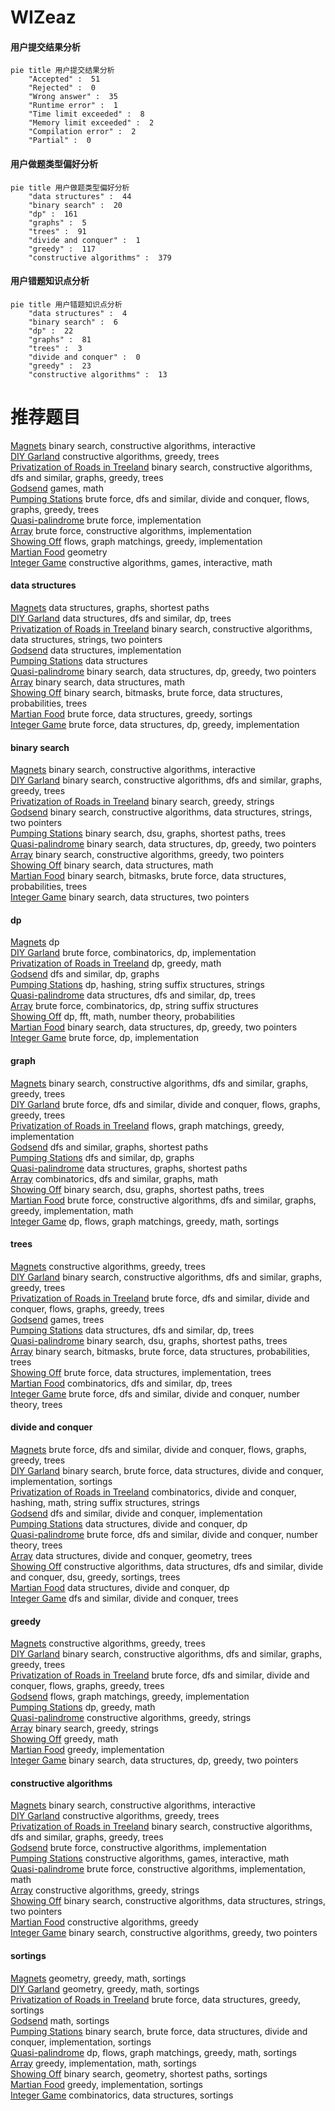 # WIZeaz
<!-- tabs:start -->
#### **用户提交结果分析**

```mermaid
pie title 用户提交结果分析
    "Accepted" :  51
    "Rejected" :  0
    "Wrong answer" :  35
    "Runtime error" :  1
    "Time limit exceeded" :  8
    "Memory limit exceeded" :  2
    "Compilation error" :  2
    "Partial" :  0
```
#### **用户做题类型偏好分析**

```mermaid
pie title 用户做题类型偏好分析
    "data structures" :  44
    "binary search" :  20
    "dp" :  161
    "graphs" :  5
    "trees" :  91
    "divide and conquer" :  1
    "greedy" :  117
    "constructive algorithms" :  379
```
#### **用户错题知识点分析**

```mermaid
pie title 用户错题知识点分析
    "data structures" :  4
    "binary search" :  6
    "dp" :  22
    "graphs" :  81
    "trees" :  3
    "divide and conquer" :  0
    "greedy" :  23
    "constructive algorithms" :  13
```
<!-- tabs:end -->
# 推荐题目
[Magnets](http://codeforces.com/problemset/problem/1491/F)		binary search,
                        constructive algorithms,
                        interactive		  
[DIY Garland](http://codeforces.com/problemset/problem/1283/F)		constructive algorithms,
                        greedy,
                        trees		  
[Privatization of Roads in Treeland](http://codeforces.com/problemset/problem/1141/G)		binary search,
                        constructive algorithms,
                        dfs and similar,
                        graphs,
                        greedy,
                        trees		  
[Godsend](http://codeforces.com/problemset/problem/841/B)		games,
                        math		  
[Pumping Stations](http://codeforces.com/problemset/problem/343/E)		brute force,
                        dfs and similar,
                        divide and conquer,
                        flows,
                        graphs,
                        greedy,
                        trees		  
[Quasi-palindrome](http://codeforces.com/problemset/problem/863/A)		brute force,
                        implementation		  
[Array](http://codeforces.com/problemset/problem/300/A)		brute force,
                        constructive algorithms,
                        implementation		  
[Showing Off](http://codeforces.com/problemset/problem/1416/F)		flows,
                        graph matchings,
                        greedy,
                        implementation		  
[Martian Food](http://codeforces.com/problemset/problem/77/E)		geometry		  
[Integer Game](http://codeforces.com/problemset/problem/1375/F)		constructive algorithms,
                        games,
                        interactive,
                        math		  
<!-- tabs:start -->
#### **data structures**
[Magnets](http://codeforces.com/problemset/problem/938/D)		data structures,
                        graphs,
                        shortest paths		  
[DIY Garland](http://codeforces.com/problemset/problem/490/F)		data structures,
                        dfs and similar,
                        dp,
                        trees		  
[Privatization of Roads in Treeland](https://codeforces.com/contest/1291/problem/D)		binary search,
                        constructive algorithms,
                        data structures,
                        strings,
                        two pointers		  
[Godsend](http://codeforces.com/problemset/problem/1418/D)		data structures,
                        implementation		  
[Pumping Stations](http://codeforces.com/problemset/problem/1089/K)		data structures		  
[Quasi-palindrome](http://codeforces.com/problemset/problem/1492/C)		binary search,
                        data structures,
                        dp,
                        greedy,
                        two pointers		  
[Array](http://codeforces.com/problemset/problem/1490/G)		binary search,
                        data structures,
                        math		  
[Showing Off](http://codeforces.com/problemset/problem/1479/D)		binary search,
                        bitmasks,
                        brute force,
                        data structures,
                        probabilities,
                        trees		  
[Martian Food](http://codeforces.com/problemset/problem/1497/A)		brute force,
                        data structures,
                        greedy,
                        sortings		  
[Integer Game](http://codeforces.com/problemset/problem/1491/C)		brute force,
                        data structures,
                        dp,
                        greedy,
                        implementation		  
#### **binary search**
[Magnets](http://codeforces.com/problemset/problem/1491/F)		binary search,
                        constructive algorithms,
                        interactive		  
[DIY Garland](http://codeforces.com/problemset/problem/1141/G)		binary search,
                        constructive algorithms,
                        dfs and similar,
                        graphs,
                        greedy,
                        trees		  
[Privatization of Roads in Treeland](https://codeforces.com/contest/779/problem/D)		binary search,
                        greedy,
                        strings		  
[Godsend](https://codeforces.com/contest/1291/problem/D)		binary search,
                        constructive algorithms,
                        data structures,
                        strings,
                        two pointers		  
[Pumping Stations](http://codeforces.com/problemset/problem/1253/F)		binary search,
                        dsu,
                        graphs,
                        shortest paths,
                        trees		  
[Quasi-palindrome](http://codeforces.com/problemset/problem/1492/C)		binary search,
                        data structures,
                        dp,
                        greedy,
                        two pointers		  
[Array](http://codeforces.com/problemset/problem/1463/D)		binary search,
                        constructive algorithms,
                        greedy,
                        two pointers		  
[Showing Off](http://codeforces.com/problemset/problem/1490/G)		binary search,
                        data structures,
                        math		  
[Martian Food](http://codeforces.com/problemset/problem/1479/D)		binary search,
                        bitmasks,
                        brute force,
                        data structures,
                        probabilities,
                        trees		  
[Integer Game](http://codeforces.com/problemset/problem/1436/E)		binary search,
                        data structures,
                        two pointers		  
#### **dp**
[Magnets](http://codeforces.com/problemset/problem/1070/J)		dp		  
[DIY Garland](http://codeforces.com/problemset/problem/1181/C)		brute force,
                        combinatorics,
                        dp,
                        implementation		  
[Privatization of Roads in Treeland](http://codeforces.com/problemset/problem/1029/B)		dp,
                        greedy,
                        math		  
[Godsend](http://codeforces.com/problemset/problem/1354/E)		dfs and similar,
                        dp,
                        graphs		  
[Pumping Stations](http://codeforces.com/problemset/problem/825/F)		dp,
                        hashing,
                        string suffix structures,
                        strings		  
[Quasi-palindrome](http://codeforces.com/problemset/problem/490/F)		data structures,
                        dfs and similar,
                        dp,
                        trees		  
[Array](https://codeforces.com/contest/759/problem/D)		brute force,
                        combinatorics,
                        dp,
                        string suffix structures		  
[Showing Off](http://codeforces.com/problemset/problem/1479/E)		dp,
                        fft,
                        math,
                        number theory,
                        probabilities		  
[Martian Food](http://codeforces.com/problemset/problem/1492/C)		binary search,
                        data structures,
                        dp,
                        greedy,
                        two pointers		  
[Integer Game](https://codeforces.com/contest/1457/problem/C)		brute force,
                        dp,
                        implementation		  
#### **graph**
[Magnets](http://codeforces.com/problemset/problem/1141/G)		binary search,
                        constructive algorithms,
                        dfs and similar,
                        graphs,
                        greedy,
                        trees		  
[DIY Garland](http://codeforces.com/problemset/problem/343/E)		brute force,
                        dfs and similar,
                        divide and conquer,
                        flows,
                        graphs,
                        greedy,
                        trees		  
[Privatization of Roads in Treeland](http://codeforces.com/problemset/problem/1416/F)		flows,
                        graph matchings,
                        greedy,
                        implementation		  
[Godsend](http://codeforces.com/problemset/problem/325/C)		dfs and similar,
                        graphs,
                        shortest paths		  
[Pumping Stations](http://codeforces.com/problemset/problem/1354/E)		dfs and similar,
                        dp,
                        graphs		  
[Quasi-palindrome](http://codeforces.com/problemset/problem/938/D)		data structures,
                        graphs,
                        shortest paths		  
[Array](http://codeforces.com/problemset/problem/711/D)		combinatorics,
                        dfs and similar,
                        graphs,
                        math		  
[Showing Off](http://codeforces.com/problemset/problem/1253/F)		binary search,
                        dsu,
                        graphs,
                        shortest paths,
                        trees		  
[Martian Food](http://codeforces.com/problemset/problem/1487/C)		brute force,
                        constructive algorithms,
                        dfs and similar,
                        graphs,
                        greedy,
                        implementation,
                        math		  
[Integer Game](http://codeforces.com/problemset/problem/1437/C)		dp,
                        flows,
                        graph matchings,
                        greedy,
                        math,
                        sortings		  
#### **trees**
[Magnets](http://codeforces.com/problemset/problem/1283/F)		constructive algorithms,
                        greedy,
                        trees		  
[DIY Garland](http://codeforces.com/problemset/problem/1141/G)		binary search,
                        constructive algorithms,
                        dfs and similar,
                        graphs,
                        greedy,
                        trees		  
[Privatization of Roads in Treeland](http://codeforces.com/problemset/problem/343/E)		brute force,
                        dfs and similar,
                        divide and conquer,
                        flows,
                        graphs,
                        greedy,
                        trees		  
[Godsend](http://codeforces.com/problemset/problem/812/E)		games,
                        trees		  
[Pumping Stations](http://codeforces.com/problemset/problem/490/F)		data structures,
                        dfs and similar,
                        dp,
                        trees		  
[Quasi-palindrome](http://codeforces.com/problemset/problem/1253/F)		binary search,
                        dsu,
                        graphs,
                        shortest paths,
                        trees		  
[Array](http://codeforces.com/problemset/problem/1479/D)		binary search,
                        bitmasks,
                        brute force,
                        data structures,
                        probabilities,
                        trees		  
[Showing Off](http://codeforces.com/problemset/problem/1511/C)		brute force,
                        data structures,
                        implementation,
                        trees		  
[Martian Food](http://codeforces.com/problemset/problem/1499/F)		combinatorics,
                        dfs and similar,
                        dp,
                        trees		  
[Integer Game](http://codeforces.com/problemset/problem/1491/E)		brute force,
                        dfs and similar,
                        divide and conquer,
                        number theory,
                        trees		  
#### **divide and conquer**
[Magnets](http://codeforces.com/problemset/problem/343/E)		brute force,
                        dfs and similar,
                        divide and conquer,
                        flows,
                        graphs,
                        greedy,
                        trees		  
[DIY Garland](http://codeforces.com/problemset/problem/1461/D)		binary search,
                        brute force,
                        data structures,
                        divide and conquer,
                        implementation,
                        sortings		  
[Privatization of Roads in Treeland](http://codeforces.com/problemset/problem/1466/G)		combinatorics,
                        divide and conquer,
                        hashing,
                        math,
                        string suffix structures,
                        strings		  
[Godsend](http://codeforces.com/problemset/problem/1490/D)		dfs and similar,
                        divide and conquer,
                        implementation		  
[Pumping Stations](https://codeforces.com/contest/1483/problem/C)		data structures,
                        divide and conquer,
                        dp		  
[Quasi-palindrome](http://codeforces.com/problemset/problem/1491/E)		brute force,
                        dfs and similar,
                        divide and conquer,
                        number theory,
                        trees		  
[Array](http://codeforces.com/problemset/problem/1303/G)		data structures,
                        divide and conquer,
                        geometry,
                        trees		  
[Showing Off](http://codeforces.com/problemset/problem/1494/D)		constructive algorithms,
                        data structures,
                        dfs and similar,
                        divide and conquer,
                        dsu,
                        greedy,
                        sortings,
                        trees		  
[Martian Food](http://codeforces.com/problemset/problem/1482/E)		data structures,
                        divide and conquer,
                        dp		  
[Integer Game](http://codeforces.com/problemset/problem/566/C)		dfs and similar,
                        divide and conquer,
                        trees		  
#### **greedy**
[Magnets](http://codeforces.com/problemset/problem/1283/F)		constructive algorithms,
                        greedy,
                        trees		  
[DIY Garland](http://codeforces.com/problemset/problem/1141/G)		binary search,
                        constructive algorithms,
                        dfs and similar,
                        graphs,
                        greedy,
                        trees		  
[Privatization of Roads in Treeland](http://codeforces.com/problemset/problem/343/E)		brute force,
                        dfs and similar,
                        divide and conquer,
                        flows,
                        graphs,
                        greedy,
                        trees		  
[Godsend](http://codeforces.com/problemset/problem/1416/F)		flows,
                        graph matchings,
                        greedy,
                        implementation		  
[Pumping Stations](http://codeforces.com/problemset/problem/1029/B)		dp,
                        greedy,
                        math		  
[Quasi-palindrome](http://codeforces.com/problemset/problem/600/C)		constructive algorithms,
                        greedy,
                        strings		  
[Array](https://codeforces.com/contest/779/problem/D)		binary search,
                        greedy,
                        strings		  
[Showing Off](http://codeforces.com/problemset/problem/569/B)		greedy,
                        math		  
[Martian Food](http://codeforces.com/problemset/problem/1150/B)		greedy,
                        implementation		  
[Integer Game](http://codeforces.com/problemset/problem/1492/C)		binary search,
                        data structures,
                        dp,
                        greedy,
                        two pointers		  
#### **constructive algorithms**
[Magnets](http://codeforces.com/problemset/problem/1491/F)		binary search,
                        constructive algorithms,
                        interactive		  
[DIY Garland](http://codeforces.com/problemset/problem/1283/F)		constructive algorithms,
                        greedy,
                        trees		  
[Privatization of Roads in Treeland](http://codeforces.com/problemset/problem/1141/G)		binary search,
                        constructive algorithms,
                        dfs and similar,
                        graphs,
                        greedy,
                        trees		  
[Godsend](http://codeforces.com/problemset/problem/300/A)		brute force,
                        constructive algorithms,
                        implementation		  
[Pumping Stations](http://codeforces.com/problemset/problem/1375/F)		constructive algorithms,
                        games,
                        interactive,
                        math		  
[Quasi-palindrome](http://codeforces.com/problemset/problem/732/A)		brute force,
                        constructive algorithms,
                        implementation,
                        math		  
[Array](http://codeforces.com/problemset/problem/600/C)		constructive algorithms,
                        greedy,
                        strings		  
[Showing Off](https://codeforces.com/contest/1291/problem/D)		binary search,
                        constructive algorithms,
                        data structures,
                        strings,
                        two pointers		  
[Martian Food](http://codeforces.com/problemset/problem/1493/A)		constructive algorithms,
                        greedy		  
[Integer Game](http://codeforces.com/problemset/problem/1463/D)		binary search,
                        constructive algorithms,
                        greedy,
                        two pointers		  
#### **sortings**
[Magnets](https://codeforces.com/contest/1496/problem/C)		geometry,
                        greedy,
                        math,
                        sortings		  
[DIY Garland](http://codeforces.com/problemset/problem/1495/A)		geometry,
                        greedy,
                        math,
                        sortings		  
[Privatization of Roads in Treeland](http://codeforces.com/problemset/problem/1497/A)		brute force,
                        data structures,
                        greedy,
                        sortings		  
[Godsend](http://codeforces.com/problemset/problem/1427/A)		math,
                        sortings		  
[Pumping Stations](http://codeforces.com/problemset/problem/1461/D)		binary search,
                        brute force,
                        data structures,
                        divide and conquer,
                        implementation,
                        sortings		  
[Quasi-palindrome](http://codeforces.com/problemset/problem/1437/C)		dp,
                        flows,
                        graph matchings,
                        greedy,
                        math,
                        sortings		  
[Array](http://codeforces.com/problemset/problem/1473/A)		greedy,
                        implementation,
                        math,
                        sortings		  
[Showing Off](http://codeforces.com/problemset/problem/1486/B)		binary search,
                        geometry,
                        shortest paths,
                        sortings		  
[Martian Food](http://codeforces.com/problemset/problem/1480/B)		greedy,
                        implementation,
                        sortings		  
[Integer Game](http://codeforces.com/problemset/problem/1420/D)		combinatorics,
                        data structures,
                        sortings		  
<!-- tabs:end -->
